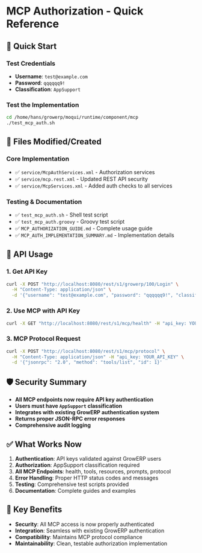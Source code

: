# MCP Authorization - Quick Reference

## 🚀 Quick Start

### Test Credentials
- **Username**: `test@example.com`
- **Password**: `qqqqqq9!`  
- **Classification**: `AppSupport`

### Test the Implementation
```bash
cd /home/hans/growerp/moqui/runtime/component/mcp
./test_mcp_auth.sh
```

## 📁 Files Modified/Created

### Core Implementation
- ✅ `service/McpAuthServices.xml` - Authorization services  
- ✅ `service/mcp.rest.xml` - Updated REST API security
- ✅ `service/McpServices.xml` - Added auth checks to all services

### Testing & Documentation
- ✅ `test_mcp_auth.sh` - Shell test script
- ✅ `test_mcp_auth.groovy` - Groovy test script  
- ✅ `MCP_AUTHORIZATION_GUIDE.md` - Complete usage guide
- ✅ `MCP_AUTH_IMPLEMENTATION_SUMMARY.md` - Implementation details

## 🔑 API Usage

### 1. Get API Key
```bash
curl -X POST "http://localhost:8080/rest/s1/growerp/100/Login" \
  -H "Content-Type: application/json" \
  -d '{"username": "test@example.com", "password": "qqqqqq9!", "classificationId": "AppSupport"}'
```

### 2. Use MCP with API Key
```bash
curl -X GET "http://localhost:8080/rest/s1/mcp/health" -H "api_key: YOUR_API_KEY"
```

### 3. MCP Protocol Request  
```bash
curl -X POST "http://localhost:8080/rest/s1/mcp/protocol" \
  -H "Content-Type: application/json" -H "api_key: YOUR_API_KEY" \
  -d '{"jsonrpc": "2.0", "method": "tools/list", "id": 1}'
```

## 🛡️ Security Summary

- **All MCP endpoints now require API key authentication**
- **Users must have `AppSupport` classification**  
- **Integrates with existing GrowERP authentication system**
- **Returns proper JSON-RPC error responses**
- **Comprehensive audit logging**

## ✅ What Works Now

1. **Authentication**: API keys validated against GrowERP users
2. **Authorization**: AppSupport classification required
3. **All MCP Endpoints**: health, tools, resources, prompts, protocol
4. **Error Handling**: Proper HTTP status codes and messages
5. **Testing**: Comprehensive test scripts provided
6. **Documentation**: Complete guides and examples

## 🎯 Key Benefits

- **Security**: All MCP access is now properly authenticated
- **Integration**: Seamless with existing GrowERP authentication  
- **Compatibility**: Maintains MCP protocol compliance
- **Maintainability**: Clean, testable authorization implementation
